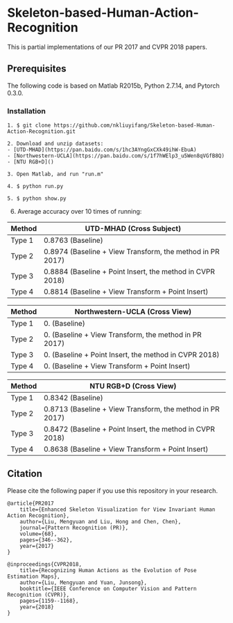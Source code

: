 # Skeleton-based-Human-Action-Recognition
This is partial implementations of our PR 2017 and CVPR 2018 papers.

## Prerequisites
The following code is based on Matlab R2015b, Python 2.7.14, and Pytorch 0.3.0.

### Installation
```
1. $ git clone https://github.com/nkliuyifang/Skeleton-based-Human-Action-Recognition.git
```
```
2. Download and unzip datasets: 
- [UTD-MHAD](https://pan.baidu.com/s/1hc3AYngGxCXk49ihW-EbuA)
- [Northwestern-UCLA](https://pan.baidu.com/s/1f7hWElp3_u5Wen8qVGfB8Q)
- [NTU RGB+D]()
```
```
3. Open Matlab, and run "run.m"
```
```
4. $ python run.py
```
```
5. $ python show.py
```
6. Average accuracy over 10 times of running:

Method | UTD-MHAD (Cross Subject)
------ | -------------------------
Type 1 | 0.8763 (Baseline)
Type 2 | 0.8974 (Baseline + View Transform, the method in PR 2017)
Type 3 | 0.8884 (Baseline + Point Insert, the method in CVPR 2018)
Type 4 | 0.8814 (Baseline + View Transform + Point Insert)

Method | Northwestern-UCLA (Cross View)
------ | -------------------------
Type 1 | 0. (Baseline)
Type 2 | 0. (Baseline + View Transform, the method in PR 2017)
Type 3 | 0. (Baseline + Point Insert, the method in CVPR 2018)
Type 4 | 0. (Baseline + View Transform + Point Insert)

Method | NTU RGB+D (Cross View)
------ | -------------------------
Type 1 | 0.8342 (Baseline)
Type 2 | 0.8713 (Baseline + View Transform, the method in PR 2017)
Type 3 | 0.8472 (Baseline + Point Insert, the method in CVPR 2018)
Type 4 | 0.8638 (Baseline + View Transform + Point Insert)

## Citation
Please cite the following paper if you use this repository in your research.
```
@article{PR2017
    title={Enhanced Skeleton Visualization for View Invariant Human Action Recognition},
    author={Liu, Mengyuan and Liu, Hong and Chen, Chen},
    journal={Pattern Recognition (PR)},
    volume={68},
    pages={346--362},
    year={2017}
}

@inproceedings{CVPR2018,
    title={Recognizing Human Actions as the Evolution of Pose Estimation Maps},
    author={Liu, Mengyuan and Yuan, Junsong},
    booktitle={IEEE Conference on Computer Vision and Pattern Recognition (CVPR)},
    pages={1159--1168},
    year={2018}
}
